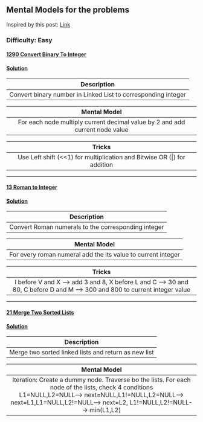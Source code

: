 ## Mental Models for the problems

Inspired by this post: [Link](https://hackernoon.com/what-it-took-to-land-my-dream-software-engineering-job-17c01240266b)

### Difficulty: Easy

#### [1290 Convert Binary To Integer](https://leetcode.com/problems/convert-binary-number-in-a-linked-list-to-integer) 
#### [Solution](1290_convert_binary_to_integer.java)

|                      Description                              |
| :-----------------------------------------------------------: |
| Convert binary number in Linked List to corresponding integer |

| Mental Model                                                                 |
| :--------------------------------------------------------------------------: |
| For each node multiply current decimal value by 2 and add current node value |

| Tricks                                                                   |
| :----------------------------------------------------------------------: |
| Use Left shift (<<1) for multiplication and Bitwise OR (\|) for addition |

---

#### [13 Roman to Integer](https://leetcode.com/problems/roman-to-integer)
#### [Solution](13_roman_to_integer.java)

|                      Description                              |
| :-----------------------------------------------------------: |
| Convert Roman numerals to the corresponding integer           |

| Mental Model                                                                 |
| :--------------------------------------------------------------------------: |
| For every roman numeral add the its value to current integer                 |

| Tricks                                                                                                                    |
| :-----------------------------------------------------------------------------------------------------------------------: |
| I before V and X --> add 3 and 8, X before L and C --> 30 and 80, C before D and M --> 300 and 800 to current integer value  |

---

#### [21 Merge Two Sorted Lists](https://leetcode.com/problems/merge-two-sorted-lists)
#### [Solution](21_merge_two_sorted_lists.java)

|                      Description                              |
| :-----------------------------------------------------------: |
| Merge two sorted linked lists and return as new list          |

| Mental Model                                                                 |
| :--------------------------------------------------------------------------: |
| Iteration: Create a dummy node. Traverse bo the lists. For each node of the lists, check 4 conditions<br>L1=NULL,L2=NULL--> next=NULL,L1!=NULL,L2=NULL--> next=L1,L1=NULL,L2!=NULL--> next=L2, L1!=NULL,L2!=NULL--> min(L1,L2) |

